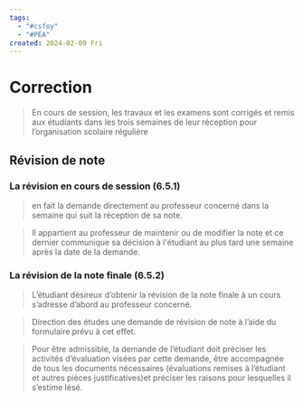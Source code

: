 ```yaml
---
tags:
  - "#csfoy"
  - "#PÉA"
created: 2024-02-09 Fri
---
```


# Correction

> En cours de session, les travaux et les examens sont corrigés et remis aux étudiants dans les trois semaines de leur réception pour l’organisation scolaire régulière

## Révision de note

### La révision en cours de session (6.5.1)

>en fait la demande directement au professeur concerné dans la semaine qui suit la réception de sa note.

> Il appartient au professeur de maintenir ou de modifier la note et ce dernier communique sa décision à l'étudiant au plus tard une semaine après la date de la demande.

### La révision de la note finale (6.5.2)

> L’étudiant désireux d’obtenir la révision de la note finale à un cours s’adresse d’abord au professeur concerné.

> Direction des études une demande de révision de note à l’aide du formulaire prévu à cet effet.

> Pour être admissible, la demande de l’étudiant doit préciser les activités d’évaluation visées par cette demande, être accompagnée de tous les documents nécessaires (évaluations remises à l’étudiant et autres pièces justificatives)et préciser les raisons pour lesquelles il s’estime lésé.